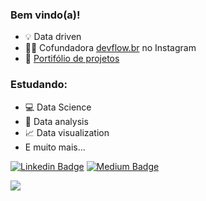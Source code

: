 ### Bem vindo(a)!

- 💡 Data driven
- 👩‍💻 Cofundadora [devflow.br](https://instagram.com/devflow.br?igshid=kyiunxiu1s3q) no Instagram
- 📌 [Portifólio de projetos](https://github.com/cecellhax/portifolio-ceciliasilvads/blob/main/README.md)

### Estudando:

- 💻 Data Science
- 🎲 Data analysis
- 📈 Data visualization
- E muito mais...

[![Linkedin Badge](https://img.shields.io/badge/-Cecília_Silva_de_Souza-0099CC?style=flat&logo=Linkedin&logoColor=white&link=https://www.linkedin.com/in/cecília)](https://www.linkedin.com/in/cecília)
[![Medium Badge](https://img.shields.io/badge/-ceciliasilvads-000000?style=flat&logo=Medium&logoColor=white&link=https://ceciliasilvads.medium.com/)](https://ceciliasilvads.medium.com/)

<div align = "left"">
  <img src = "https://github-readme-stats.vercel.app/api?username=cecellhax&show_icons=true&theme=dark">
</div>

